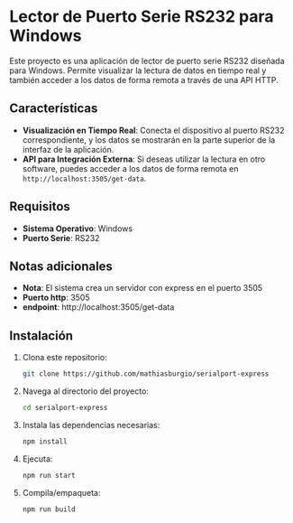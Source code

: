 # Lector de Puerto Serie RS232 para Windows

Este proyecto es una aplicación de lector de puerto serie RS232 diseñada para Windows. Permite visualizar la lectura de datos en tiempo real y también acceder a los datos de forma remota a través de una API HTTP.

## Características

- **Visualización en Tiempo Real**: Conecta el dispositivo al puerto RS232 correspondiente, y los datos se mostrarán en la parte superior de la interfaz de la aplicación.
- **API para Integración Externa**: Si deseas utilizar la lectura en otro software, puedes acceder a los datos de forma remota en `http://localhost:3505/get-data`.

## Requisitos

- **Sistema Operativo**: Windows
- **Puerto Serie**: RS232

## Notas adicionales

- **Nota**: El sistema crea un servidor con express en el puerto 3505
- **Puerto http**: 3505
- **endpoint**: http://localhost:3505/get-data

## Instalación

1. Clona este repositorio:
   ```bash
   git clone https://github.com/mathiasburgio/serialport-express

2. Navega al directorio del proyecto:  
    ```bash
    cd serialport-express

3. Instala las dependencias necesarias:  
    ```bash
    npm install

3. Ejecuta:  
    ```bash
    npm run start

3. Compila/empaqueta:  
    ```bash
    npm run build

